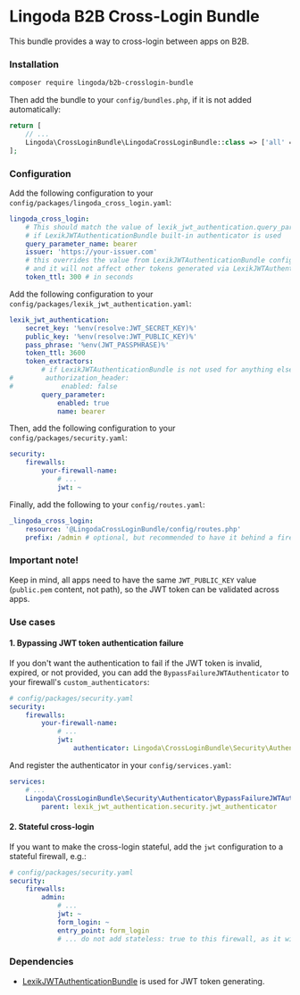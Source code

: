 # Lingoda B2B Cross-Login Bundle
This bundle provides a way to cross-login between apps on B2B.

### Installation
```bash
composer require lingoda/b2b-crosslogin-bundle
```
Then add the bundle to your `config/bundles.php`, if it is not added automatically:
```php
return [
    // ...
    Lingoda\CrossLoginBundle\LingodaCrossLoginBundle::class => ['all' => true],
];
```

### Configuration
Add the following configuration to your `config/packages/lingoda_cross_login.yaml`:
```yaml
lingoda_cross_login:
    # This should match the value of lexik_jwt_authentication.query_parameter.name parameter,
    # if LexikJWTAuthenticationBundle built-in authenticator is used
    query_parameter_name: bearer
    issuer: 'https://your-issuer.com'
    # this overrides the value from LexikJWTAuthenticationBundle configuration, only for the cross-bundle JWT token,
    # and it will not affect other tokens generated via LexikJWTAuthenticationBundle
    token_ttl: 300 # in seconds
```
Add the following configuration to your `config/packages/lexik_jwt_authentication.yaml`:
```yaml
lexik_jwt_authentication:
    secret_key: '%env(resolve:JWT_SECRET_KEY)%'
    public_key: '%env(resolve:JWT_PUBLIC_KEY)%'
    pass_phrase: '%env(JWT_PASSPHRASE)%'
    token_ttl: 3600
    token_extractors:
        # if LexikJWTAuthenticationBundle is not used for anything else, you can disable other extractors
#        authorization_header:
#            enabled: false
        query_parameter:
            enabled: true
            name: bearer
```

Then, add the following configuration to your `config/packages/security.yaml`:
```yaml
security:
    firewalls:
        your-firewall-name:
            # ...
            jwt: ~
```
Finally, add the following to your `config/routes.yaml`:
```yaml
_lingoda_cross_login:
    resource: '@LingodaCrossLoginBundle/config/routes.php'
    prefix: /admin # optional, but recommended to have it behind a firewall, so it can't be accessed by unauthorized users
```

### Important note!
Keep in mind, all apps need to have the same `JWT_PUBLIC_KEY` value (`public.pem` content, not path), so the JWT token can be validated across apps.

### Use cases
#### 1. Bypassing JWT token authentication failure
If you don't want the authentication to fail if the JWT token is invalid, expired, or not provided, you can add the `BypassFailureJWTAuthenticator` to your firewall's `custom_authenticators`:
```yaml
# config/packages/security.yaml
security:
    firewalls:
        your-firewall-name:
            # ...
            jwt:
                authenticator: Lingoda\CrossLoginBundle\Security\Authenticator\BypassFailureJWTAuthenticator
```
And register the authenticator in your `config/services.yaml`:
```yaml
services:
    # ...
    Lingoda\CrossLoginBundle\Security\Authenticator\BypassFailureJWTAuthenticator:
        parent: lexik_jwt_authentication.security.jwt_authenticator
```

#### 2. Stateful cross-login
If you want to make the cross-login stateful, add the `jwt` configuration to a stateful firewall, e.g.:
```yaml
# config/packages/security.yaml
security:
    firewalls:
        admin:
            # ...
            jwt: ~
            form_login: ~
            entry_point: form_login
            # ... do not add stateless: true to this firewall, as it will make the cross-login stateless
```

### Dependencies
- [LexikJWTAuthenticationBundle](https://github.com/lexik/LexikJWTAuthenticationBundle) is used for JWT token generating.
